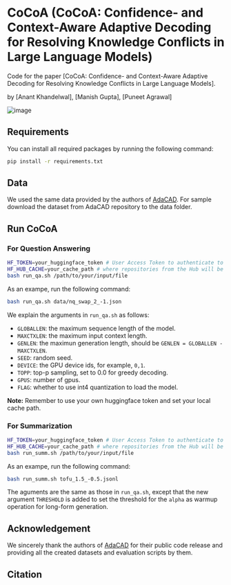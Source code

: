 # CoCoA (CoCoA: Confidence- and Context-Aware Adaptive Decoding for Resolving Knowledge Conflicts in Large Language Models)
Code for the paper [CoCoA: Confidence- and Context-Aware Adaptive Decoding for Resolving Knowledge Conflicts in Large Language Models].

by [Anant Khandelwal], [Manish Gupta], [Puneet Agrawal]

![image](https://github.com/user-attachments/assets/0df89574-1dd7-40f7-8187-7652e0ea05ed)

## Requirements
You can install all required packages by running the following command:
```bash
pip install -r requirements.txt
```

## Data
We used the same data provided by the authors of [AdaCAD](https://github.com/HanNight/AdaCAD). For sample download the dataset from AdaCAD repository to the data folder. 

## Run CoCoA
### For Question Answering
```bash
HF_TOKEN=your_huggingface_token # User Access Token to authenticate to the Hub.
HF_HUB_CACHE=your_cache_path # where repositories from the Hub will be cached locally (models, datasets and spaces).
bash run_qa.sh /path/to/your/input/file
```
As an exampe, run the following command:
```bash
bash run_qa.sh data/nq_swap_2_-1.json
```
We explain the arguments in `run_qa.sh` as follows:
- `GLOBALLEN`: the maximum sequence length of the model.
- `MAXCTXLEN`: the maximum input context length.
- `GENLEN`: the maximun generation length, should be `GENLEN = GLOBALLEN - MAXCTXLEN`.
- `SEED`: random seed.
- `DEVICE`: the GPU device ids, for example, `0,1`.
- `TOPP`: top-p sampling, set to 0.0 for greedy decoding.
- `GPUS`: number of gpus.
- `FLAG`: whether to use int4 quantization to load the model.

**Note:** Remember to use your own huggingface token and set your local cache path.

### For Summarization
```bash
HF_TOKEN=your_huggingface_token # User Access Token to authenticate to the Hub.
HF_HUB_CACHE=your_cache_path # where repositories from the Hub will be cached locally (models, datasets and spaces).
bash run_summ.sh /path/to/your/input/file
```
As an exampe, run the following command:
```bash
bash run_summ.sh tofu_1.5_-0.5.jsonl
```
The aguments are the same as those in `run_qa.sh`, except that the new argument `THRESHOLD` is added to set the threshold for the `alpha` as warmup operation for long-form generation.


## Acknowledgement
We sincerely thank the authors of [AdaCAD](https://github.com/HanNight/AdaCAD) for their public code release and providing all the created datasets and evaluation scripts by them.

## Citation
```bibtex

```
